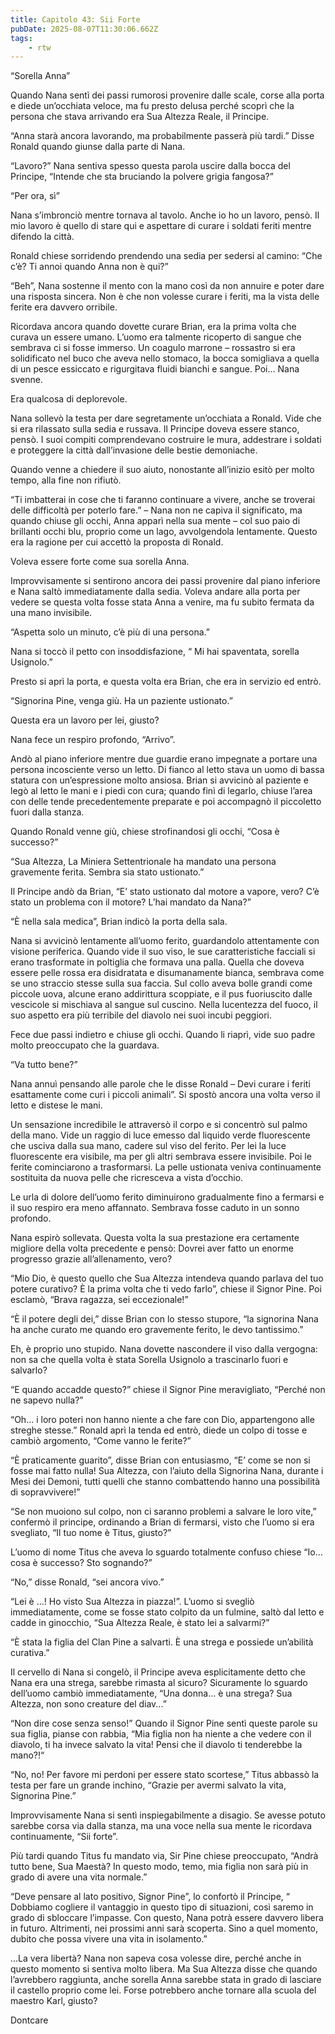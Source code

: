 ```yaml
---
title: Capitolo 43: Sii Forte
pubDate: 2025-08-07T11:30:06.662Z
tags:
    - rtw
---
```



“Sorella Anna”


Quando Nana sentì dei passi rumorosi provenire dalle scale, corse alla porta e diede un’occhiata veloce, ma fu presto delusa perché scoprì che la persona che stava arrivando era Sua Altezza Reale, il Principe.


“Anna starà ancora lavorando, ma probabilmente passerà più tardi.” Disse Ronald quando giunse dalla parte di Nana.


“Lavoro?” Nana sentiva spesso questa parola uscire dalla bocca del Principe, “Intende che sta bruciando la polvere grigia fangosa?”


“Per ora, sì”


Nana s’imbronciò mentre tornava al tavolo. Anche io ho un lavoro, pensò. Il mio lavoro è quello di stare qui e aspettare di curare i soldati feriti mentre difendo la città.


Ronald chiese sorridendo prendendo una sedia per sedersi al camino: “Che c’è? Ti annoi quando Anna non è qui?”


“Beh”, Nana sostenne il mento con la mano così da non annuire e poter dare una risposta sincera. Non è che non volesse curare i feriti, ma la vista delle ferite era davvero orribile.


Ricordava ancora quando dovette curare Brian, era la prima volta che curava un essere umano. L’uomo era talmente ricoperto di sangue che sembrava ci si fosse immerso. Un coagulo marrone – rossastro si era solidificato nel buco che aveva nello stomaco, la bocca somigliava a quella di un pesce essiccato e rigurgitava fluidi bianchi e sangue. Poi… Nana svenne.


Era qualcosa di deplorevole.


Nana sollevò la testa per dare segretamente un’occhiata a Ronald. Vide che si era rilassato sulla sedia e russava. Il Principe doveva essere stanco, pensò. I suoi compiti comprendevano costruire le mura, addestrare i soldati e proteggere la città dall’invasione delle bestie demoniache.


Quando venne a chiedere il suo aiuto, nonostante all’inizio esitò per molto tempo, alla fine non rifiutò.


“Ti imbatterai in cose che ti faranno continuare a vivere, anche se troverai delle difficoltà per poterlo fare.” – Nana non ne capiva il significato, ma quando chiuse gli occhi, Anna apparì nella sua mente – col suo paio di brillanti occhi blu, proprio come un lago, avvolgendola lentamente. Questo era la ragione per cui accettò la proposta di Ronald.


Voleva essere forte come sua sorella Anna.


Improvvisamente si sentirono ancora dei passi provenire dal piano inferiore e Nana saltò immediatamente dalla sedia. Voleva andare alla porta per vedere se questa volta fosse stata Anna a venire, ma fu subito fermata da una mano invisibile.


“Aspetta solo un minuto, c’è più di una persona.”


Nana si toccò il petto con insoddisfazione, “ Mi hai spaventata, sorella Usignolo.”


Presto si aprì la porta, e questa volta era Brian, che era in servizio ed entrò.


“Signorina Pine, venga giù. Ha un paziente ustionato.”


Questa era un lavoro per lei, giusto?


Nana fece un respiro profondo, “Arrivo”.


Andò al piano inferiore mentre due guardie erano impegnate a portare una persona incosciente verso un letto. Di fianco al letto stava un uomo di bassa statura con un’espressione molto ansiosa. Brian si avvicinò al paziente e legò al letto le mani e i piedi con cura; quando finì di legarlo, chiuse l’area con delle tende precedentemente preparate e poi accompagnò il piccoletto fuori dalla stanza.


Quando Ronald venne giù, chiese strofinandosi gli occhi, “Cosa è successo?”


“Sua Altezza, La Miniera Settentrionale ha mandato una persona gravemente  ferita. Sembra sia stato ustionato.”


Il Principe andò da Brian, “E’ stato ustionato dal motore a vapore, vero? C’è stato un problema con il motore? L’hai mandato da Nana?”


“È nella sala medica”, Brian indicò la porta della sala.


Nana si avvicinò lentamente all’uomo ferito, guardandolo attentamente con visione periferica. Quando vide il suo viso, le sue caratteristiche facciali si erano trasformate in poltiglia che formava una palla. Quella che doveva essere pelle rossa era disidratata e disumanamente bianca, sembrava come se uno straccio stesse sulla sua faccia. Sul collo aveva bolle grandi come piccole uova, alcune erano addirittura scoppiate, e il pus fuoriuscito dalle vescicole si mischiava al sangue sul cuscino. Nella lucentezza del fuoco, il suo aspetto era più terribile del diavolo nei suoi incubi peggiori.


Fece due passi indietro e chiuse gli occhi. Quando li riaprì, vide suo padre molto preoccupato che la guardava.


“Va tutto bene?”


Nana annuì pensando alle parole che le disse Ronald – Devi curare i feriti esattamente come curi i piccoli animali”. Si spostò ancora una volta verso il letto e distese le mani.


Un sensazione incredibile le attraversò il corpo e si concentrò sul palmo della mano. Vide un raggio di luce emesso dal liquido verde fluorescente che usciva dalla sua mano, cadere sul viso del ferito. Per lei la luce fluorescente era visibile, ma per gli altri sembrava essere invisibile. Poi le ferite cominciarono a trasformarsi. La pelle ustionata veniva continuamente sostituita da nuova pelle che ricresceva a vista d’occhio.


Le urla di dolore dell’uomo ferito diminuirono gradualmente fino a fermarsi e il suo respiro era meno affannato. Sembrava fosse caduto in un sonno profondo.


Nana espirò sollevata. Questa volta la sua prestazione era certamente migliore della volta precedente e pensò: Dovrei aver fatto un enorme progresso grazie all’allenamento, vero?


“Mio Dio, è questo quello che Sua Altezza intendeva quando parlava del tuo potere curativo? È la prima volta che ti vedo farlo”, chiese il Signor Pine. Poi esclamò, “Brava ragazza, sei eccezionale!”


“È il potere degli dei,” disse Brian con lo stesso stupore, “la signorina Nana ha anche curato me quando ero gravemente ferito, le devo tantissimo.”


Eh, è proprio uno stupido. Nana dovette nascondere il viso dalla vergogna: non sa che quella volta è stata Sorella Usignolo a trascinarlo fuori e salvarlo?


“E quando accadde questo?” chiese il Signor Pine meravigliato, “Perché non ne sapevo nulla?”


“Oh… i loro poteri non hanno niente a che fare con Dio, appartengono alle streghe stesse.” Ronald aprì la tenda ed entrò, diede un colpo di tosse e cambiò argomento, “Come vanno le ferite?”


“È praticamente guarito”, disse Brian con entusiasmo, “E’ come se non si fosse mai fatto nulla! Sua Altezza, con l’aiuto della Signorina Nana, durante i Mesi dei Demoni, tutti quelli che stanno combattendo hanno una possibilità di sopravvivere!”


“Se non muoiono sul colpo, non ci saranno problemi a salvare le loro vite,” confermò il principe, ordinando a Brian di fermarsi, visto che l’uomo si era svegliato, “Il tuo nome è Titus, giusto?”


L’uomo di nome Titus che aveva lo sguardo totalmente confuso chiese “Io… cosa è successo? Sto sognando?”


“No,” disse Ronald, “sei ancora vivo.”


“Lei è …! Ho visto Sua Altezza in piazza!”. L’uomo si svegliò immediatamente, come se fosse stato colpito da un fulmine, saltò dal letto e cadde in ginocchio, “Sua Altezza Reale, è stato lei a salvarmi?”


“È stata la figlia del Clan Pine a salvarti. È una strega e possiede un’abilità curativa.”


Il cervello di Nana si congelò, il Principe aveva esplicitamente detto che Nana era una strega, sarebbe rimasta al sicuro? Sicuramente lo sguardo dell’uomo cambiò immediatamente, “Una donna… è una strega? Sua Altezza, non sono creature del diav...”


“Non dire cose senza senso!” Quando il Signor Pine sentì queste parole su sua figlia, pianse con rabbia, “Mia figlia non ha niente a che vedere con il diavolo, ti ha invece salvato la vita! Pensi che il diavolo ti tenderebbe la mano?!“


“No, no! Per favore mi perdoni per essere stato scortese,” Titus abbassò la testa per fare un grande inchino, “Grazie per avermi salvato la vita, Signorina Pine.”


Improvvisamente Nana si sentì inspiegabilmente a disagio. Se avesse potuto sarebbe corsa via dalla stanza, ma una voce nella sua mente le ricordava continuamente, “Sii forte”.


Più tardi quando Titus fu mandato via, Sir Pine chiese preoccupato, “Andrà tutto bene, Sua Maestà? In questo modo, temo, mia figlia non sarà più in grado di avere una vita normale.”


“Deve pensare al lato positivo, Signor Pine”, lo confortò il Principe, “ Dobbiamo cogliere il vantaggio in questo tipo di situazioni, così saremo in grado di sbloccare l’impasse. Con questo, Nana potrà essere davvero libera in futuro. Altrimenti, nei prossimi anni sarà scoperta. Sino a quel momento, dubito che possa vivere una vita in isolamento.”


…La vera libertà? Nana non sapeva cosa volesse dire, perché anche in questo momento si sentiva molto libera. Ma Sua Altezza disse che quando l’avrebbero raggiunta, anche sorella Anna sarebbe stata in grado di lasciare il castello proprio come lei. Forse potrebbero anche tornare alla scuola del maestro Karl, giusto?






Dontcare
                                


                                



